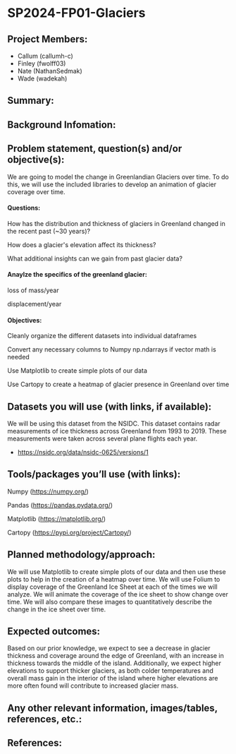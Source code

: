 # SP2024-FP01-Glaciers
## Project Members: 
- Callum (callumh-c)
- Finley (fwolff03)
- Nate (NathanSedmak)
- Wade (wadekah)
## Summary: 


## Background Infomation:


## Problem statement, question(s) and/or objective(s):

We are going to model the change in Greenlandian Glaciers over time. To do this, we will use the included libraries to develop an animation of glacier coverage over time.

#### Questions:

How has the distribution and thickness of glaciers in Greenland changed in the recent past (~30 years)?

How does a glacier's elevation affect its thickness?

What additional insights can we gain from past glacier data?


#### Anaylze the specifics of the greenland glacier:

loss of mass/year

displacement/year

#### Objectives:

Cleanly organize the different datasets into individual dataframes

Convert any necessary columns to Numpy np.ndarrays if vector math is needed

Use Matplotlib to create simple plots of our data

Use Cartopy to create a heatmap of glacier presence in Greenland over time

## Datasets you will use (with links, if available):

We will be using this dataset from the NSIDC. This dataset contains radar measurements of ice thickness across Greenland from 1993 to 2019. These measurements were taken across several plane flights each year. 
- https://nsidc.org/data/nsidc-0625/versions/1


## Tools/packages you’ll use (with links):
Numpy (https://numpy.org/)

Pandas (https://pandas.pydata.org/)

Matplotlib (https://matplotlib.org/)

Cartopy (https://pypi.org/project/Cartopy/)

## Planned methodology/approach:
We will use Matplotlib to create simple plots of our data and then use these plots to help in the creation of a heatmap over time. We will use Folium to display coverage of the Greenland Ice Sheet at each of the times we will analyze. We will animate the coverage of the ice sheet to show change over time. We will also compare these images to quantitatively describe the change in the ice sheet over time. 

## Expected outcomes:
Based on our prior knowledge, we expect to see a decrease in glacier thickness and coverage around the edge of Greenland, with an increase in thickness towards the middle of the island. Additionally, we expect higher elevations to support thicker glaciers, as both colder temperatures and overall mass gain in the interior of the island where higher elevations are more often found will contribute to increased glacier mass. 

## Any other relevant information, images/tables, references, etc.:


## References:


